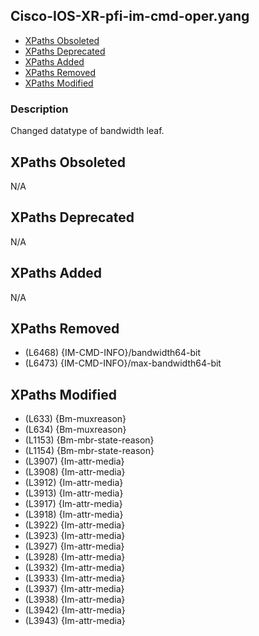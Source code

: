 ## Cisco-IOS-XR-pfi-im-cmd-oper.yang

- [XPaths Obsoleted](#xpaths-obsoleted)
- [XPaths Deprecated](#xpaths-deprecated)
- [XPaths Added](#xpaths-added)
- [XPaths Removed](#xpaths-removed)
- [XPaths Modified](#xpaths-modified)

### Description

Changed datatype of bandwidth leaf.

## XPaths Obsoleted

N/A

## XPaths Deprecated

N/A

## XPaths Added

N/A

## XPaths Removed

- (L6468)	{IM-CMD-INFO}/bandwidth64-bit
- (L6473)	{IM-CMD-INFO}/max-bandwidth64-bit

## XPaths Modified

- (L633)	{Bm-muxreason}
- (L634)	{Bm-muxreason}
- (L1153)	{Bm-mbr-state-reason}
- (L1154)	{Bm-mbr-state-reason}
- (L3907)	{Im-attr-media}
- (L3908)	{Im-attr-media}
- (L3912)	{Im-attr-media}
- (L3913)	{Im-attr-media}
- (L3917)	{Im-attr-media}
- (L3918)	{Im-attr-media}
- (L3922)	{Im-attr-media}
- (L3923)	{Im-attr-media}
- (L3927)	{Im-attr-media}
- (L3928)	{Im-attr-media}
- (L3932)	{Im-attr-media}
- (L3933)	{Im-attr-media}
- (L3937)	{Im-attr-media}
- (L3938)	{Im-attr-media}
- (L3942)	{Im-attr-media}
- (L3943)	{Im-attr-media}

